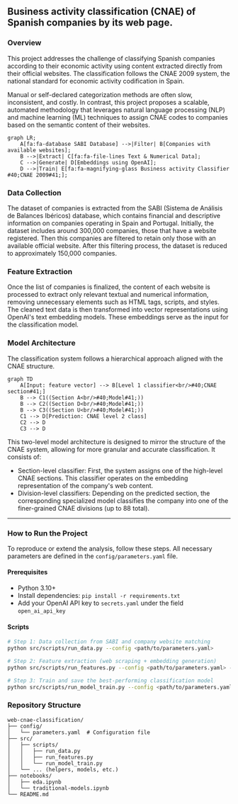 ## __Business activity classification (CNAE) of Spanish companies by its web page.__

### Overview
This project addresses the challenge of classifying Spanish companies according to their economic activity using content extracted directly from their official websites. The classification follows the CNAE 2009 system, the national standard for economic activity codification in Spain.

Manual or self-declared categorization methods are often slow, inconsistent, and costly. In contrast, this project proposes a scalable, automated methodology that leverages natural language processing (NLP) and machine learning (ML) techniques to assign CNAE codes to companies based on the semantic content of their websites.

```mermaid
graph LR;
    A[fa:fa-database SABI Database] -->|Filter| B[Companies with available websites];
    B -->|Extract| C[fa:fa-file-lines Text & Numerical Data];
    C -->|Generate| D[Embeddings using OpenAI];
    D -->|Train| E[fa:fa-magnifying-glass Business activity Classifier #40;CNAE 2009#41;];
```

### Data Collection
The dataset of companies is extracted from the SABI (Sistema de Análisis de Balances Ibéricos) database, which contains financial and descriptive information on companies operating in Spain and Portugal. Initially, the dataset includes around 300,000 companies, those that have a website registered. Then this companies are filtered to retain only those with an available official website. After this filtering process, the dataset is reduced to approximately 150,000 companies.

### Feature Extraction
Once the list of companies is finalized, the content of each website is processed to extract only relevant textual and numerical information, removing unnecessary elements such as HTML tags, scripts, and styles. The cleaned text data is then transformed into vector representations using OpenAI's text embedding models. These embeddings serve as the input for the classification model.

### Model Architecture
The classification system follows a hierarchical approach aligned with the CNAE structure. 
```mermaid
graph TD
    A[Input: feature vector] --> B[Level 1 classifier<br/>#40;CNAE section#41;]
    B --> C1((Section A<br/>#40;Model#41;))
    B --> C2((Section D<br/>#40;Model#41;))
    B --> C3((Section U<br/>#40;Model#41;))
    C1 --> D[Prediction: CNAE level 2 class]
    C2 --> D
    C3 --> D
```
This two-level model architecture is designed to mirror the structure of the CNAE system, allowing for more granular and accurate classification. It consists of:

* Section-level classifier: First, the system assigns one of the high-level CNAE sections. This classifier operates on the embedding representation of the company's web content.
* Division-level classifiers: Depending on the predicted section, the corresponding specialized model classifies the company into one of the finer-grained CNAE divisions (up to 88 total).

---

### How to Run the Project

To reproduce or extend the analysis, follow these steps. All necessary parameters are defined in the `config/parameters.yaml` file.

#### Prerequisites

* Python 3.10+
* Install dependencies: `pip install -r requirements.txt`
* Add your OpenAI API key to `secrets.yaml` under the field `open_ai_api_key`

#### Scripts

```bash
# Step 1: Data collection from SABI and company website matching
python src/scripts/run_data.py --config <path/to/parameters.yaml>

# Step 2: Feature extraction (web scraping + embedding generation)
python src/scripts/run_features.py --config <path/to/parameters.yaml> --secrets <path/to/secrets.yaml>

# Step 3: Train and save the best-performing classification model
python src/scripts/run_model_train.py --config <path/to/parameters.yaml>
```

### Repository Structure

```
web-cnae-classification/
├── config/
│   └── parameters.yaml  # Configuration file
├── src/
│   ├── scripts/
│   │   ├── run_data.py
│   │   ├── run_features.py
│   │   └── run_model_train.py
│   └── ... (helpers, models, etc.)
├── notebooks/
│   ├── eda.ipynb
│   └── traditional-models.ipynb
└── README.md
```
